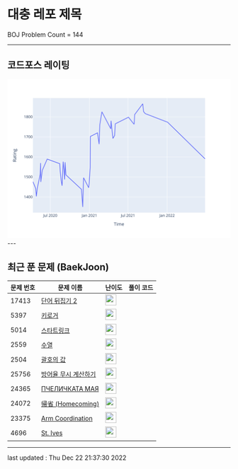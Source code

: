 # 대충 레포 제목

BOJ Problem Count = 144

---

## 코드포스 레이팅
[![Rating Graph](./cfStats.svg)](https://github.com/ingyu1008/Algorithm-Problem-Solving/blob/master/cfStats.html)---

## 최근 푼 문제 (BaekJoon)
| 문제 번호 | 문제 이름 | 난이도 | 풀이 코드 |
| --- | --- | --- | --- |
| 17413 | [단어 뒤집기 2](https://www.acmicpc.net/problem/17413) | <img height="25px" width="25px=" src="https://static.solved.ac/tier_small/8.svg"/> |  |
| 5397 | [키로거](https://www.acmicpc.net/problem/5397) | <img height="25px" width="25px=" src="https://static.solved.ac/tier_small/9.svg"/> |  |
| 5014 | [스타트링크](https://www.acmicpc.net/problem/5014) | <img height="25px" width="25px=" src="https://static.solved.ac/tier_small/10.svg"/> |  |
| 2559 | [수열](https://www.acmicpc.net/problem/2559) | <img height="25px" width="25px=" src="https://static.solved.ac/tier_small/8.svg"/> |  |
| 2504 | [괄호의 값](https://www.acmicpc.net/problem/2504) | <img height="25px" width="25px=" src="https://static.solved.ac/tier_small/10.svg"/> |  |
| 25756 | [방어율 무시 계산하기](https://www.acmicpc.net/problem/25756) | <img height="25px" width="25px=" src="https://static.solved.ac/tier_small/2.svg"/> |  |
| 24365 | [ПЧЕЛИЧКАТА МАЯ](https://www.acmicpc.net/problem/24365) | <img height="25px" width="25px=" src="https://static.solved.ac/tier_small/2.svg"/> |  |
| 24072 | [帰省 (Homecoming)](https://www.acmicpc.net/problem/24072) | <img height="25px" width="25px=" src="https://static.solved.ac/tier_small/2.svg"/> |  |
| 23375 | [Arm Coordination](https://www.acmicpc.net/problem/23375) | <img height="25px" width="25px=" src="https://static.solved.ac/tier_small/2.svg"/> |  |
| 4696 | [St. Ives](https://www.acmicpc.net/problem/4696) | <img height="25px" width="25px=" src="https://static.solved.ac/tier_small/2.svg"/> |  |


---

last updated : Thu Dec 22 21:37:30 2022

